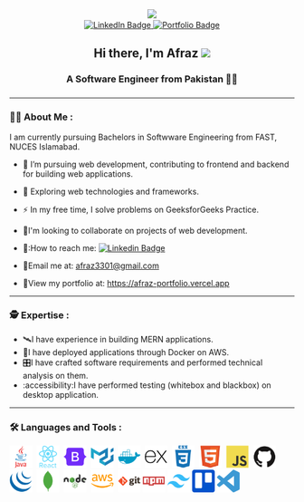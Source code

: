 



<div id="header" align="center">
  <img src="https://media.giphy.com/media/jdPMeyv9rn0hZHh8n9/giphy.gif" width="100"/>
  
  
  <div id="badges">
  <a href="https://www.linkedin.com/in/afraz03/">
    <img src="https://img.shields.io/badge/LinkedIn-blue?style=for-the-badge&logo=linkedin&logoColor=white" alt="LinkedIn Badge"/>
  </a>
  
 <a href="https://afraz-portfolio.vercel.app">
    <img src="https://img.shields.io/badge/Portfolio-blueviolet?style=for-the-badge&logo=About.me&logoColor=white" alt="Portfolio Badge"/>
</a>
</div>


<h2>
  Hi there, I'm Afraz
 
  <img src="https://media.giphy.com/media/hvRJCLFzcasrR4ia7z/giphy.gif" width="30px"/>
   <h3>A Software Engineer from Pakistan 👨‍🎓<h3> 
</h2>
</div>


---

### :woman_technologist: About Me :
I am currently pursuing Bachelors in Softwware Engineering from FAST, NUCES Islamabad.
- :telescope: I’m pursuing web development, contributing to frontend and backend for building web applications.

- :seedling: Exploring web technologies and frameworks.

- :zap: In my free time, I solve problems on GeeksforGeeks Practice.
- 🤝I'm looking to collaborate on projects of web development.
- 📣:How to reach me: [![Linkedin Badge](https://img.shields.io/badge/-LinkedIn/Afraz-blue?style=flat&logo=Linkedin&logoColor=white)](https://www.linkedin.com/in/afraz03/)
- 📧Email me at:  <a href="afraz3301@gmail.com">afraz3301@gmail.com</a>
- 💁View my portfolio at: <a href="afraz3301@gmail.com">https://afraz-portfolio.vercel.app</a>

---

### 🕵️ Expertise :
- 🛰️I have experience in building MERN applications.
- 🚰I have deployed applications through Docker on AWS.
- 🎛️I have crafted software requirements and performed technical analysis on them.
- :accessibility:I have performed testing (whitebox and blackbox) on desktop application.
  
  
  
---

### :hammer_and_wrench: Languages and Tools :
  <div>
  <img src="https://github.com/devicons/devicon/blob/master/icons/java/java-original-wordmark.svg" title="Java" alt="Java" width="40" height="40"/>&nbsp;
  <img src="https://github.com/devicons/devicon/blob/master/icons/react/react-original-wordmark.svg" title="React" alt="React" width="40" height="40"/>&nbsp;
  <img src="https://github.com/devicons/devicon/blob/master/icons/bootstrap/bootstrap-plain.svg" title="Bootstrap" alt="Bootstrap" width="40" height="40"/>&nbsp;
  <img src="https://github.com/devicons/devicon/blob/master/icons/materialui/materialui-original.svg" title="Material UI" alt="Material UI" width="40" height="40"/>&nbsp;
  <img src="https://github.com/devicons/devicon/blob/master/icons/docker/docker-plain.svg" title="Docker" alt="Docker" width="40" height="40"/>&nbsp;
  <img src="https://github.com/devicons/devicon/blob/master/icons/express/express-original.svg" title="Express" alt="Express " width="40" height="40"/>&nbsp;
  <img src="https://github.com/devicons/devicon/blob/master/icons/css3/css3-plain-wordmark.svg"  title="CSS3" alt="CSS" width="40" height="40"/>&nbsp;
  <img src="https://github.com/devicons/devicon/blob/master/icons/html5/html5-original.svg" title="HTML5" alt="HTML" width="40" height="40"/>&nbsp;
  <img src="https://github.com/devicons/devicon/blob/master/icons/javascript/javascript-original.svg" title="JavaScript" alt="JavaScript" width="40" height="40"/>&nbsp;
  <img src="https://github.com/devicons/devicon/blob/master/icons/github/github-original.svg" title="Github" alt="Github" width="40" height="40"/>&nbsp;
  <img src="https://github.com/devicons/devicon/blob/master/icons/jquery/jquery-plain.svg" title="jQuery"  alt="jQuery" width="40" height="40"/>&nbsp;
  <img src="https://github.com/devicons/devicon/blob/master/icons/mongodb/mongodb-plain.svg" title="MongoDb"  alt="MongoDb" width="40" height="40"/>&nbsp;
  <img src="https://github.com/devicons/devicon/blob/master/icons/nodejs/nodejs-original-wordmark.svg" title="NodeJS" alt="NodeJS" width="40" height="40"/>&nbsp;
  <img src="https://github.com/devicons/devicon/blob/master/icons/amazonwebservices/amazonwebservices-plain-wordmark.svg" title="AWS" alt="AWS" width="40" height="40"/>&nbsp;
  <img src="https://github.com/devicons/devicon/blob/master/icons/git/git-original-wordmark.svg" title="Git" **alt="Git" width="40" height="40"/>
  <img src="https://github.com/devicons/devicon/blob/master/icons/npm/npm-original-wordmark.svg" title="npm" **alt="npm" width="40" height="40"/>
  <img src="https://github.com/devicons/devicon/blob/master/icons/tailwindcss/tailwindcss-plain.svg" title="TailwindCSS" **alt="TailwindCSS" width="40" height="40"/>
  <img src="https://github.com/devicons/devicon/blob/master/icons/trello/trello-plain.svg" title="trello" **alt="trello" width="40" height="40"/>
  <img src="https://github.com/devicons/devicon/blob/master/icons/vscode/vscode-plain.svg" title="vscode" **alt="vscode" width="40" height="40"/>  
    
</div>
